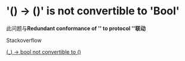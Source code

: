 # '\(\) -&gt; \(\)' is not convertible to 'Bool'

此问题与**Redundant conformance of '' to protocol ''联动**

Stackoverflow

[\(\_\) -&gt; bool not convertible to \(\)](https://stackoverflow.com/questions/36022545/bool-not-convertible-to)

  


